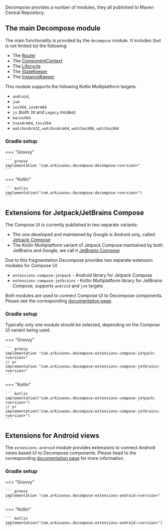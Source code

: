 Decompose provides a number of modules, they all published to Maven Central Repository.

## The main Decompose module

The main functionality is provided by the `decompose` module. It includes (but is not limited to) the following:

- The [Router](https://arkivanov.github.io/Decompose/router/overview/)
- The [ComponentContext](https://arkivanov.github.io/Decompose/component/overview/#componentcontext)
- The [Lifecycle](https://arkivanov.github.io/Decompose/component/lifecycle/)
- The [StateKeeper](https://arkivanov.github.io/Decompose/component/state-keeper/)
- The [InstanceKeeper](https://arkivanov.github.io/Decompose/component/instance-keeper/)

This module supports the following Kotlin Multiplatform targets: 
- `android`,
- `jvm`
- `iosX64`, `iosArm64`
- `js` (both `IR` and `Legacy` modes)
- `macosX64`
- `tvosArm64`, `tvosX64`
- `watchosArm32`, `watchosArm64`, `watchosX86`, `watchosX64`

### Gradle setup

=== "Groovy"

    ``` groovy
    implementation "com.arkivanov.decompose:decompose:<version>"
    ```

=== "Kotlin"

    ``` kotlin
    implementation("com.arkivanov.decompose:decompose:<version>")
    ```

## Extensions for Jetpack/JetBrains Compose

The Compose UI is currently published in two separate variants:

- The one developed and maintained by Google is Android only, called [Jetpack Compose](https://developer.android.com/jetpack/compose)
- The Kotlin Multiplatform variant of Jetpack Compose maintained by both JetBrains and Google, we call it [JetBrains Compose](https://github.com/JetBrains/compose-jb)

Due to this fragmentation Decompose provides two separate extension modules for Compose UI:
- `extensions-compose-jetpack` - Android library for Jetpack Compose
- `extensions-compose-jetbrains` - Kotlin Multiplatform library for JetBrains Compose, supports `android` and `jvm` targets

Both modules are used to connect Compose UI to Decompose components. Please see the corresponding [documentation page](https://arkivanov.github.io/Decompose/extensions/compose/).

### Gradle setup

Typically only one module should be selected, depending on the Compose UI variant being used.

=== "Groovy"

    ``` groovy
    implementation "com.arkivanov.decompose:extensions-compose-jetpack:<version>"
    // or
    implementation "com.arkivanov.decompose:extensions-compose-jetbrains:<version>"
    ```

=== "Kotlin"

    ``` kotlin
    implementation("com.arkivanov.decompose:extensions-compose-jetpack:<version>")
    // or
    implementation("com.arkivanov.decompose:extensions-compose-jetbrains:<version>")
    ```

## Extensions for Android views

The `extensions-android` module provides extensions to connect Android views based UI to Decompose components. Please head to the corresponding [documentation page](https://arkivanov.github.io/Decompose/extensions/android/) for more information.

### Gradle setup

=== "Groovy"

    ``` groovy
    implementation "com.arkivanov.decompose:extensions-android:<version>"
    ```

=== "Kotlin"

    ``` kotlin
    implementation("com.arkivanov.decompose:extensions-android:<version>")
    ```

